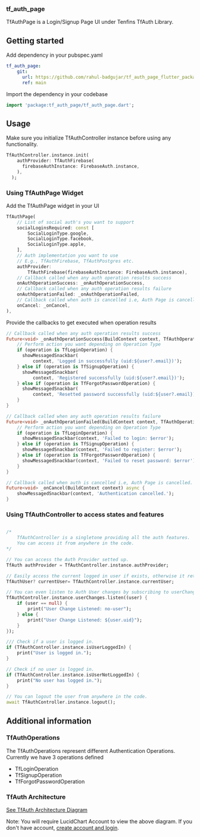 ### tf_auth_page

TfAuthPage is a Login/Signup Page UI under Tenfins TfAuth Library.

## Getting started

Add dependency in your pubspec.yaml

```yaml
tf_auth_page:
    git:
      url: https://github.com/rahul-badgujar/tf_auth_page_flutter_package.git
      ref: main
```

Import the dependency in your codebase

```dart
import 'package:tf_auth_page/tf_auth_page.dart';
```

## Usage

Make sure you initialize TfAuthController instance before using any functionality.

```dart
TfAuthController.instance.init(
    authProvider: TfAuthFirebase(
      firebaseAuthInstance: FirebaseAuth.instance,
    ),
  );
```

### Using TfAuthPage Widget

Add the TfAuthPage widget in your UI

```dart
TfAuthPage(
    // List of social auth's you want to support
    socialLoginsRequired: const [
        SocialLoginType.google,
        SocialLoginType.facebook,
        SocialLoginType.apple,
    ],
    // Auth implementation you want to use
    // E.g., TfAuthFirebase, TfAuthPostgres etc.
    authProvider:
        TfAuthFirebase(firebaseAuthInstance: FirebaseAuth.instance),
    // Callback called when any auth operation results success
    onAuthOperationSuccess: _onAuthOperationSuccess,
    // Callback called when any auth operation results failure
    onAuthOperationFailed: _onAuthOperationFailed,
    // Callback called when auth is cancelled i.e, Auth Page is cancelled.
    onCancel: _onCancel,
),
```

Provide the callbacks to get executed when operation results

```dart
// Callback called when any auth operation results success
Future<void> _onAuthOperationSuccess(BuildContext context, TfAuthOperation operation, TfAuthUser? user) async {
    // Perform action you want depending on Operation Type
    if (operation is TfLoginOperation) {
      showMessagedSnackbar(
          context, 'Logged in successfully (uid:${user?.email})');
    } else if (operation is TfSignupOperation) {
      showMessagedSnackbar(
          context, 'Registered successfully (uid:${user?.email})');
    } else if (operation is TfForgotPasswordOperation) {
      showMessagedSnackbar(
          context, 'Resetted password successfully (uid:${user?.email})');
    }
}

// Callback called when any auth operation results failure
Future<void> _onAuthOperationFailed(BuildContext context, TfAuthOperation operation, dynamic error) async {
    // Perform action you want depending on Operation Type
    if (operation is TfLoginOperation) {
      showMessagedSnackbar(context, 'Failed to login: $error');
    } else if (operation is TfSignupOperation) {
      showMessagedSnackbar(context, 'Failed to register: $error');
    } else if (operation is TfForgotPasswordOperation) {
      showMessagedSnackbar(context, 'Failed to reset password: $error');
    }
}

// Callback called when auth is cancelled i.e, Auth Page is cancelled.
Future<void> _onCancel(BuildContext context) async {
    showMessagedSnackbar(context, 'Authentication cancelled.');
}
```

### Using TfAuthController to access states and features

```dart

/* 
    TfAuthController is a singletone providing all the auth features. 
    You can access it from anywhere in the code.
*/

// You can access the Auth Provider setted up.
TfAuth authProvider = TfAuthController.instance.authProvider;

// Easily access the current logged in user if exists, otherwise it returns null
TfAuthUser? currentUser= TfAuthController.instance.currentUser;

// You can even listen to Auth User changes by subscribing to userChanges stream.
TfAuthController.instance.userChanges.listen((user) {
    if (user == null) {
        print("User Change Listened: no-user");
    } else {
        print("User Change Listened: ${user.uid}");
    }
});

/// Check if a user is logged in.
if (TfAuthController.instance.isUserLoggedIn) {
    print("User is logged in.");
}

// Check if no user is logged in.
if (TfAuthController.instance.isUserNotLoggedIn) {
    print("No user has logged in.");
}

// You can logout the user from anywhere in the code.
await TfAuthController.instance.logout();
```


## Additional information

### TfAuthOperations

The TfAuthOperations represent different Authentication Operations.
Currently we have 3 operations defined

- TfLoginOperation
- TfSignupOperation
- TfForgotPasswordOperation

### TfAuth Architecture

[See TfAuth Architecture Diagram](https://lucid.app/lucidspark/ee7c8841-9540-4926-9f3f-e59f43e2da71/edit?viewport_loc=504%2C14%2C2972%2C1464%2C0_0&invitationId=inv_5ba614d7-3168-4a8e-8197-73dacba538f8#)

Note: You will require LucidChart Account to view the above diagram. If you don't have account, [create account and login](https://lucid.app/users/login#/login).
